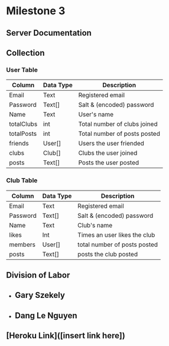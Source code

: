 # Milestone 3

## Server Documentation

## Collection

### User Table
| Column        | Data Type | Description                   |
|---------------|-----------|-------------------------------|
| Email         | Text      | Registered email              |
| Password      | Text[]    | Salt & (encoded) password     |
| Name          | Text      | User's name                   |
| totalClubs    | int       | Total number of clubs joined  |
| totalPosts    | int       | Total number of posts posted  |
| friends       | User[]    | Users the user friended       |
| clubs         | Club[]    | Clubs the user joined         |
| posts         | Text[]    | Posts the user posted         |

### Club Table
| Column        | Data Type | Description                   |
|---------------|-----------|-------------------------------|
| Email         | Text      | Registered email              |
| Password      | Text[]    | Salt & (encoded) password     |
| Name          | Text      | Club's name                   |
| likes         | Int       | Times an user likes the club  |
| members       | User[]    | total number of posts posted  |
| posts         | Text[]    | posts the club posted         |

## Division of Labor
- Gary Szekely
    - 

- Dang Le Nguyen
    - 

## [Heroku Link]([insert link here])
